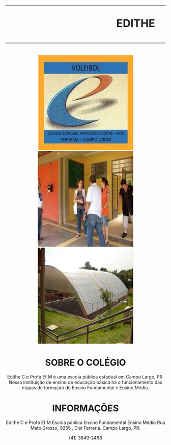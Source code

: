 <!DOCTYPE html>

<HTML lang="pt-br">
<HEAD>
        <meta charset="utf-8">

<link rel="stylesheet" href="style.css">
</HEAD>
<BODY>
<center>
<h1>
        <big>
<hr size=8 color = MidnightBlue>
<marquee>
EDITHE
</marquee>    
<hr size=8 color = MidnightBlue>
</big>
</h1>

<img src="volei.jpeg"  width=300 height=300>
<img src="edi.jpeg" width="300" height="300">
<img src="edit.jpg"  width="300" height=300>
<br>


	

<h1><b>SOBRE O COLÉGIO</b></h1>
	Edithe C e Profa Ef M é uma escola pública estadual em Campo Largo, PR. Nessa instituição de ensino de educação básica há o funcionamento das etapas de formação de Ensino Fundamental e Ensino Médio.</p>


<h1><b>INFORMAÇÕES</b></h1>
	Edithe C e Profa Ef M
Escola pública Ensino Fundamental Ensino Médio
 Rua Mato Grosso, 9255 , Dist Ferraria. Campo Largo, PR.

 (41) 3649-2468





</center>




 
 

        
                
 





        



    
      
</BODY>
</HTML>
